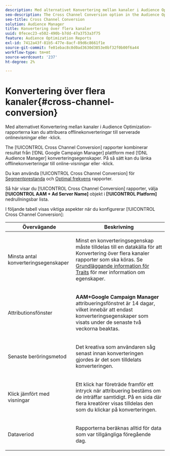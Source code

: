 ```yaml
---
description: Med alternativet Konvertering mellan kanaler i Audience Optimization-rapporterna kan du attribuera offlinekonverteringar till serverade onlinevisningar eller -klick.
seo-description: The Cross Channel Conversion option in the Audience Optimization reports allows you to attribute offline conversions to served online impressions or clicks.
seo-title: Cross Channel Conversion
solution: Audience Manager
title: Konvertering över flera kanaler
uuid: 0fecec23-e502-490b-b7dd-47a3753a3f75
feature: Audience Optimization Reports
exl-id: 7412a43f-81b5-477e-8acf-89d6c8661f1e
source-git-commit: fe01ebac8c0d0ad3630d3853e0bf32f0b00f6a44
workflow-type: tm+mt
source-wordcount: '237'
ht-degree: 2%

---
```


# Konvertering över flera kanaler{#cross-channel-conversion}

Med alternativet Konvertering mellan kanaler i Audience Optimization-rapporterna kan du attribuera offlinekonverteringar till serverade onlinevisningar eller -klick.

The [!UICONTROL Cross Channel Conversion] rapporter kombinerar resultat från [!DNL Google Campaign Manager] plattform med [!DNL Audience Manager] konverteringsegenskaper. På så sätt kan du länka offlinekonverteringar till online-visningar eller -klick.

Du kan använda [!UICONTROL Cross Channel Conversion] för [Segmentprestanda](../../../reporting/audience-optimization-reports/aor-advertisers/segment-performance.md) och [Optimal frekvens](../../../reporting/audience-optimization-reports/aor-advertisers/optimal-frequency.md) rapporter.

Så här visar du [!UICONTROL Cross Channel Conversion] rapporter, välja **[!UICONTROL AAM + Ad Server Name]** objekt i **[!UICONTROL Platform]** nedrullningsbar lista.

I följande tabell visas viktiga aspekter när du konfigurerar [!UICONTROL Cross Channel Conversion]:

<table id="table_62590B4AB7624B619EC9AA8FF89722C9"> 
 <thead> 
  <tr> 
   <th class="entry"> Övervägande </th> 
   <th class="entry"> Beskrivning </th> 
  </tr> 
 </thead>
 <tbody> 
  <tr> 
   <td colname="col01"> <p>Minsta antal konverteringsegenskaper </p> </td> 
   <td colname="col1"> <p>Minst en konverteringsegenskap måste tilldelas till en datakälla för att <span class="wintitle"> Konvertering över flera kanaler</span> rapporter som ska köras. Se <a href="../../../features/traits/create-onboarded-rule-based-traits.md"> Grundläggande information för Traits</a> för mer information om egenskaper. </p> </td> 
  </tr>
  <tr> 
   <td> <p>Attributionsfönster </p> </td> 
   <td> <p> <b><span class="uicontrol"> AAM+Google Campaign Manager</span></b> attribueringsfönstret är 14 dagar, vilket innebär att endast konverteringsegenskaper som visats under de senaste två veckorna beaktas. </p> </td> 
  </tr> 
  <tr> 
   <td> <p>Senaste beröringsmetod </p> </td> 
   <td> <p>Det kreativa som användaren såg senast innan konverteringen gjordes är det som tilldelats konverteringen. </p> </td> 
  </tr> 
  <tr> 
   <td> <p>Klick jämfört med visningar </p> </td> 
   <td> <p>Ett klick har företräde framför ett intryck när attribuering bestäms om de inträffar samtidigt. På en sida där flera kreatörer visas tilldelas den som du klickar på konverteringen. </p> </td> 
  </tr> 
  <tr> 
   <td> <p>Dataveriod </p> </td> 
   <td> <p>Rapporterna beräknas alltid för data som var tillgängliga föregående dag. </p> </td> 
  </tr> 
 </tbody> 
</table>
